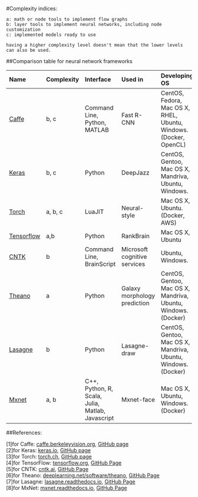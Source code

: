 #Complexity indices:
  
    a: math or node tools to implement flow graphs
    b: layer tools to implement neural networks, including node customization
    c: implemented models ready to use
  
    having a higher complexity level doesn't mean that the lower levels can also be used. 

##Comparison table for neural network frameworks

| Name      | Complexity | Interface | Used in | Developing OS  | Go to...|
| :-------  | :--- | :---------- | :-------- | :------------- | :-------    |
| [Caffe]() |b, c|Command Line, Python, MATLAB|Fast R-CNN| CentOS, Fedora, Mac OS X, RHEL, Ubuntu, Windows. (Docker, OpenCL) |[install report](/ComparisonTable/Install_reports/Caffe.md)|
| [Keras]() |b, c|Python|DeepJazz| CentOS, Gentoo, Mac OS X, Mandriva, Ubuntu, Windows. |  [install report](/ComparisonTable/Install_reports/Keras.md)|
| [Torch]() |a, b, c|LuaJIT|Neural-style| Mac OS X, Ubuntu. (Docker, AWS)| [install report](/ComparisonTable/Install_reports/Torch.md)|
| [Tensorflow]() |a,b|Python|RankBrain| Mac OS X, Ubuntu    |[install report](/ComparisonTable/Install_reports/TensorFlow.md)|
| [CNTK]() |b|Command Line, BrainScript|Microsoft cognitive services|Ubuntu, Windows.| [install report]()|
| [Theano]() |a|Python|Galaxy morphology prediction| CentOS, Gentoo, Mac OS X, Mandriva, Ubuntu, Windows. (Docker) | [install report](/ComparisonTable/Install_reports/Theano.md)|
| [Lasagne]() |b|Python|Lasagne-draw| CentOS, Gentoo, Mac OS X, Mandriva, Ubuntu, Windows. (Docker)|  [install report](/ComparisonTable/Install_reports/Lasagne.md)|
| [Mxnet]() |a, b|C++, Python, R, Scala, Julia, Matlab, Javascript|Mxnet-face| Mac OS X, Ubuntu, Windows.  (Docker)|[install report](/ComparisonTable/Install_reports/Mxnet.md)|  

##References:

[1]for Caffe: [caffe.berkeleyvision.org](http://caffe.berkeleyvision.org/), [GitHub page](https://github.com/BVLC/caffe) <br />
[2]for Keras: [keras.io](https://keras.io/), [GitHub page](https://github.com/fchollet/keras)<br />
[3]for Torch: [torch.ch](http://torch.ch/), [GitHub page](https://github.com/torch/torch7)<br />
[4]for TensorFlow: [tensorflow.org](https://www.tensorflow.org/), [GitHub Page](https://github.com/tensorflow/tensorflow)<br />
[5]for CNTK: [cntk.ai](https://cntk.ai/), [GitHub Page](https://github.com/Microsoft/CNTK/wiki)<br />
[6]for Theano: [deeplearning.net/software/theano](http://deeplearning.net/software/theano/), [GitHub Page](https://github.com/Theano/Theano)<br />
[7]for Lasagne: [lasagne.readthedocs.io](http://lasagne.readthedocs.io/en/latest/), [GitHub Page](https://github.com/Lasagne/Lasagne/blob/master/docs/index.rst)<br />
[8]for MxNet: [mxnet.readthedocs.io](http://mxnet.readthedocs.io/en/latest/), [GitHub Page](https://github.com/dmlc/mxnet/)<br />

